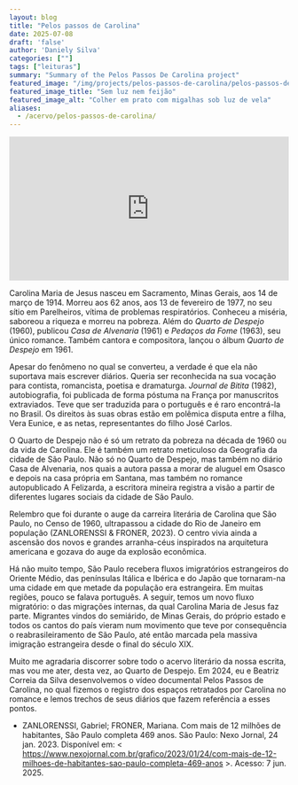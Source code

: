 ```yaml
---
layout: blog
title: "Pelos passos de Carolina"
date: 2025-07-08
draft: 'false'
author: 'Daniely Silva'
categories: [""]
tags: ["leituras"]
summary: "Summary of the Pelos Passos De Carolina project"
featured_image: "/img/projects/pelos-passos-de-carolina/pelos-passos-de-carolina.png"
featured_image_title: "Sem luz nem feijão"
featured_image_alt: "Colher em prato com migalhas sob luz de vela"
aliases:
  - /acervo/pelos-passos-de-carolina/
---
```


<iframe alt="Documentário com cenas da cidade de São Paulo e narração de trechos do livro Quarto de Despejo, de Carolina Maria de Jesus" title="Pelos Passos de Carolina" src="https://player.vimeo.com/video/1099809207?h=49de22ee13" width="100%" height="260" frameborder="0"    allowfullscreen></iframe>

Carolina Maria de Jesus nasceu em Sacramento, Minas Gerais, aos 14 de março de 1914. Morreu aos 62 anos, aos 13 de fevereiro de 1977, no seu sítio em Parelheiros, vítima de problemas respiratórios. Conheceu a miséria, saboreou a riqueza e morreu na pobreza. Além do *Quarto de Despejo* (1960), publicou *Casa de Alvenaria* (1961) e *Pedaços da Fome* (1963), seu único romance. Também cantora e compositora, lançou o álbum *Quarto de Despejo* em 1961.

Apesar do fenômeno no qual se converteu, a verdade é que ela não suportava mais escrever diários. Queria ser reconhecida na sua vocação para contista, romancista, poetisa e dramaturga. *Journal de Bitita* (1982), autobiografia, foi publicada de forma póstuma na França por manuscritos extraviados. Teve que ser traduzida para o português e é raro encontrá-la no Brasil. Os direitos às suas obras estão em polêmica disputa entre a filha, Vera Eunice, e as netas, representantes do filho José Carlos.

O Quarto de Despejo não é só um retrato da pobreza na década de 1960 ou da vida de Carolina. Ele é também um retrato meticuloso da Geografia da cidade de São Paulo. Não só no Quarto de Despejo, mas também no diário Casa de Alvenaria, nos quais a autora passa a morar de aluguel em Osasco e depois na casa própria em Santana, mas também no romance autopublicado A Felizarda, a escritora mineira registra a visão a partir de diferentes lugares sociais da cidade de São Paulo.

Relembro que foi durante o auge da carreira literária de Carolina que São Paulo, no Censo de 1960, ultrapassou a cidade do Rio de Janeiro em população (ZANLORENSSI & FRONER, 2023). O centro vivia ainda a ascensão dos novos e grandes arranha-céus inspirados na arquitetura americana e gozava do auge da explosão econômica.

Há não muito tempo, São Paulo recebera fluxos imigratórios estrangeiros do Oriente Médio, das penínsulas Itálica e Ibérica e do Japão que tornaram-na uma cidade em que metade da população era estrangeira. Em muitas regiões, pouco se falava português. A seguir, temos um novo fluxo migratório: o das migrações internas, da qual Carolina Maria de Jesus faz parte. Migrantes vindos do semiárido, de Minas Gerais, do próprio estado e todos os cantos do país vieram num movimento que teve por consequência o reabrasileiramento de São Paulo, até então marcada pela massiva imigração estrangeira desde o final do século XIX.

Muito me agradaria discorrer sobre todo o acervo literário da nossa escrita, mas vou me ater, desta vez, ao Quarto de Despejo. Em 2024, eu e Beatriz Correia da Silva desenvolvemos o vídeo documental Pelos Passos de Carolina, no qual fizemos o registro dos espaços retratados por Carolina no romance e lemos trechos de seus diários que fazem referência a esses pontos.

* ZANLORENSSI, Gabriel; FRONER, Mariana. Com mais de 12 milhões de habitantes, São Paulo completa 469 anos. São Paulo: Nexo Jornal, 24 jan. 2023. Disponível em: < https://www.nexojornal.com.br/grafico/2023/01/24/com-mais-de-12-milhoes-de-habitantes-sao-paulo-completa-469-anos >. Acesso: 7 jun. 2025.

